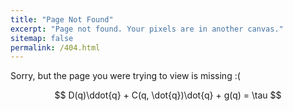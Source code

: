 ```yaml
---
title: "Page Not Found"
excerpt: "Page not found. Your pixels are in another canvas."
sitemap: false
permalink: /404.html
---
```


Sorry, but the page you were trying to view is missing :(

<!-- $$
\sqrt{\frac{\sum_{i=1}^m (\theta_i - \overline{\theta})^2}{N-1}}
$$ -->

<!-- $$
[T] = {^{0}T_{n}} = \prod_{i = 1}^{n} {^{i-1}T_{i}(\theta_{i})}
$$ -->

$$
D(q)\ddot{q} + C(q, \dot{q})\dot{q} + g(q) = \tau
$$

<script type="text/javascript">
  var GOOG_FIXURL_LANG = 'en';
  var GOOG_FIXURL_SITE = '{{ site.url }}'
</script>
<script type="text/javascript"
  src="//linkhelp.clients.google.com/tbproxy/lh/wm/fixurl.js">
</script>
